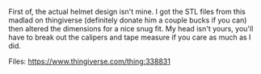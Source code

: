 First of, the actual helmet design isn't mine. I got the STL files from this madlad on thingiverse (definitely donate him a couple bucks if you can) then altered the dimensions for a nice snug fit.
My head isn't yours, you'll have to break out the calipers and tape measure if you care as much as I did.

Files:
https://www.thingiverse.com/thing:338831
